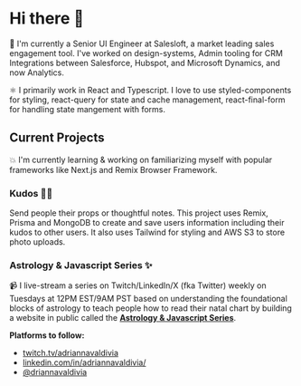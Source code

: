 # Hi there 👋

💼 I'm currently a Senior UI Engineer at Salesloft, a market leading sales engagement tool. I've worked on design-systems, Admin tooling for CRM Integrations between Salesforce, Hubspot, and Microsoft Dynamics, and now Analytics.

⚛️ I primarily work in React and Typescript. I love to use styled-components for styling, react-query for state and cache management, react-final-form for handling state mangement with forms.

## Current Projects

💥 I'm currently learning & working on familiarizing myself with popular frameworks like Next.js and Remix Browser Framework.

### Kudos 👍🏽
Send people their props or thoughtful notes. This project uses Remix, Prisma and MongoDB to create and save users information including their kudos to other users. It also uses Tailwind for styling and AWS S3 to store photo uploads.

### Astrology & Javascript Series ✨

📹 I live-stream a series on Twitch/LinkedIn/X (fka Twitter) weekly on Tuesdays at 12PM EST/9AM PST based on understanding the foundational blocks of astrology to teach people how to read their natal chart by building a website in public called the **[Astrology & Javascript Series](https://astrology-javascript-series.vercel.app/)**.

**Platforms to follow:**
- [twitch.tv/adriannavaldivia](twitch.tv/adriannavaldivia)
- [linkedin.com/in/adriannavaldivia/](https://www.linkedin.com/in/adriannavaldivia/)
- [@driannavaldivia](https://twitter.com/driannavaldivia)


<!--
**avaldivi/avaldivi** is a ✨ _special_ ✨ repository because its `README.md` (this file) appears on your GitHub profile.

Here are some ideas to get you started:

- 🔭 I’m currently working on ...
- 🌱 I’m currently learning ...
- 👯 I’m looking to collaborate on ...
- 🤔 I’m looking for help with ...
- 💬 Ask me about ...
- 📫 How to reach me: ...
- 😄 Pronouns: ...
- ⚡ Fun fact: ...
-->
